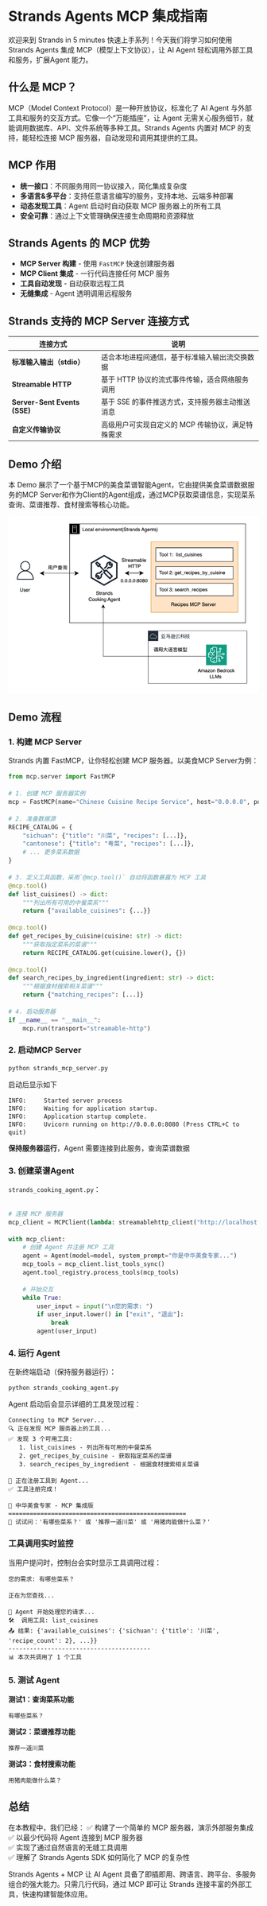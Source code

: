 # Strands Agents MCP 集成指南

欢迎来到 Strands in 5 minutes 快速上手系列！今天我们将学习如何使用 Strands Agents 集成 MCP（模型上下文协议），让 AI Agent 轻松调用外部工具和服务，扩展Agent 能力。

## 什么是 MCP？
MCP（Model Context Protocol）是一种开放协议，标准化了 AI Agent 与外部工具和服务的交互方式。它像一个“万能插座”，让 Agent 无需关心服务细节，就能调用数据库、API、文件系统等多种工具。Strands Agents 内置对 MCP 的支持，能轻松连接 MCP 服务器，自动发现和调用其提供的工具。

## MCP 作用
- **统一接口**：不同服务用同一协议接入，简化集成复杂度
- **多语言&多平台**：支持任意语言编写的服务，支持本地、云端多种部署
- **动态发现工具**：Agent 启动时自动获取 MCP 服务器上的所有工具
- **安全可靠**：通过上下文管理确保连接生命周期和资源释放

## Strands Agents 的 MCP 优势

- **MCP Server 构建** - 使用 `FastMCP` 快速创建服务器  
- **MCP Client 集成** - 一行代码连接任何 MCP 服务  
- **工具自动发现** - 自动获取远程工具  
- **无缝集成** - Agent 透明调用远程服务

## Strands 支持的 MCP Server 连接方式

| 连接方式               | 说明                                             |
|------------------------|--------------------------------------------------|
| **标准输入输出（stdio）** | 适合本地进程间通信，基于标准输入输出流交换数据           |
| **Streamable HTTP**     | 基于 HTTP 协议的流式事件传输，适合网络服务调用             |
| **Server-Sent Events (SSE)** | 基于 SSE 的事件推送方式，支持服务器主动推送消息           |
| **自定义传输协议**       | 高级用户可实现自定义的 MCP 传输协议，满足特殊需求             |


## Demo 介绍
本 Demo 展示了一个基于MCP的美食菜谱智能Agent，它由提供美食菜谱数据服务的MCP Server和作为Client的Agent组成，通过MCP获取菜谱信息，实现菜系查询、菜谱推荐、食材搜索等核心功能。


![Demo 架构图](mcp_architecture.png)


## Demo 流程
### 1. 构建 MCP Server

Strands 内置 FastMCP，让你轻松创建 MCP 服务器。以美食MCP Server为例：

```python
from mcp.server import FastMCP

# 1. 创建 MCP 服务器实例
mcp = FastMCP(name="Chinese Cuisine Recipe Service", host="0.0.0.0", port=8080)

# 2. 准备数据源
RECIPE_CATALOG = {
    "sichuan": {"title": "川菜", "recipes": [...]},
    "cantonese": {"title": "粤菜", "recipes": [...]},
    # ... 更多菜系数据
}

# 3. 定义工具函数，采用`@mcp.tool()` 自动将函数暴露为 MCP 工具
@mcp.tool()
def list_cuisines() -> dict:
    """列出所有可用的中餐菜系"""
    return {"available_cuisines": {...}}

@mcp.tool() 
def get_recipes_by_cuisine(cuisine: str) -> dict:
    """获取指定菜系的菜谱"""
    return RECIPE_CATALOG.get(cuisine.lower(), {})

@mcp.tool()
def search_recipes_by_ingredient(ingredient: str) -> dict:
    """根据食材搜索相关菜谱"""
    return {"matching_recipes": [...]}

# 4. 启动服务器
if __name__ == "__main__":
    mcp.run(transport="streamable-http")
```

### 2. 启动MCP Server

```bash
python strands_mcp_server.py
```
启动后显示如下
```
INFO:     Started server process
INFO:     Waiting for application startup.
INFO:     Application startup complete.
INFO:     Uvicorn running on http://0.0.0.0:8080 (Press CTRL+C to quit)
```
**保持服务器运行**，Agent 需要连接到此服务，查询菜谱数据



### 3. 创建菜谱Agent

 `strands_cooking_agent.py`：

```python

# 连接 MCP 服务器
mcp_client = MCPClient(lambda: streamablehttp_client("http://localhost:8080/mcp"))

with mcp_client:
    # 创建 Agent 并注册 MCP 工具
    agent = Agent(model=model, system_prompt="你是中华美食专家...")
    mcp_tools = mcp_client.list_tools_sync()
    agent.tool_registry.process_tools(mcp_tools)
    
    # 开始交互
    while True:
        user_input = input("\n您的需求: ")
        if user_input.lower() in ["exit", "退出"]:
            break
        agent(user_input)

```

### 4. 运行 Agent
在新终端启动（保持服务器运行）：
```bash
python strands_cooking_agent.py
```

Agent 启动后会显示详细的工具发现过程：
```
Connecting to MCP Server...
🔍 正在发现 MCP 服务器上的工具...
✅ 发现 3 个可用工具:
   1. list_cuisines - 列出所有可用的中餐菜系
   2. get_recipes_by_cuisine - 获取指定菜系的菜谱
   3. search_recipes_by_ingredient - 根据食材搜索相关菜谱

🔧 正在注册工具到 Agent...
✅ 工具注册完成！

🍳 中华美食专家 - MCP 集成版
==================================================
🥢 试试问：'有哪些菜系？' 或 '推荐一道川菜' 或 '用猪肉能做什么菜？'
```

### 工具调用实时监控
当用户提问时，控制台会实时显示工具调用过程：
```
您的需求: 有哪些菜系？

正在为您查找...

🤖 Agent 开始处理您的请求...
🛠️  调用工具: list_cuisines
📤 结果: {'available_cuisines': {'sichuan': {'title': '川菜', 'recipe_count': 2}, ...}}
----------------------------------------
📊 本次共调用了 1 个工具
```

### 5. 测试 Agent

**测试1：查询菜系功能**
```
有哪些菜系？
```

**测试2：菜谱推荐功能**
```
推荐一道川菜
```

**测试3：食材搜索功能**
```
用猪肉能做什么菜？
```

## 总结
在本教程中，我们已经：
✅ 构建了一个简单的 MCP 服务器，演示外部服务集成  
✅ 以最少代码将 Agent 连接到 MCP 服务器  
✅ 实现了通过自然语言的无缝工具调用  
✅ 理解了 Strands Agents SDK 如何简化了 MCP 的复杂性 

Strands Agents + MCP 让 AI Agent 具备了即插即用、跨语言、跨平台、多服务组合的强大能力。只需几行代码，通过 MCP 即可让 Strands 连接丰富的外部工具，快速构建智能体应用。